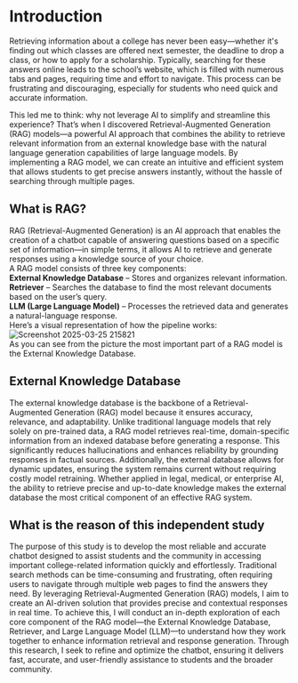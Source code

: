 # Introduction
Retrieving information about a college has never been easy—whether it's finding out which classes are offered next semester, the deadline to drop a class, or how to apply for a scholarship. Typically, searching for these answers online leads to the school’s website, which is filled with numerous tabs and pages, requiring time and effort to navigate. This process can be frustrating and discouraging, especially for students who need quick and accurate information.<br>

This led me to think: why not leverage AI to simplify and streamline this experience? That’s when I discovered Retrieval-Augmented Generation (RAG) models—a powerful AI approach that combines the ability to retrieve relevant information from an external knowledge base with the natural language generation capabilities of large language models. By implementing a RAG model, we can create an intuitive and efficient system that allows students to get precise answers instantly, without the hassle of searching through multiple pages.

## What is RAG?
RAG (Retrieval-Augmented Generation) is an AI approach that enables the creation of a chatbot capable of answering questions based on a specific set of information—in simple terms, it allows AI to retrieve and generate responses using a knowledge source of your choice.<br>
A RAG model consists of three key components:<br>
**External Knowledge Database** – Stores and organizes relevant information.<br>
**Retriever** – Searches the database to find the most relevant documents based on the user’s query.<br>
**LLM (Large Language Model)** – Processes the retrieved data and generates a natural-language response.<br>
Here’s a visual representation of how the pipeline works:
![Screenshot 2025-03-25 215821](https://github.com/user-attachments/assets/c5e86aed-1060-4bd5-96ea-893778a658cc)<br>
As you can see from the picture the most important part of a RAG model is the External Knowledge Database. 

## External Knowledge Database 
The external knowledge database is the backbone of a Retrieval-Augmented Generation (RAG) model because it ensures accuracy, relevance, and adaptability. Unlike traditional language models that rely solely on pre-trained data, a RAG model retrieves real-time, domain-specific information from an indexed database before generating a response. This significantly reduces hallucinations and enhances reliability by grounding responses in factual sources. Additionally, the external database allows for dynamic updates, ensuring the system remains current without requiring costly model retraining. Whether applied in legal, medical, or enterprise AI, the ability to retrieve precise and up-to-date knowledge makes the external database the most critical component of an effective RAG system.

## What is the reason of this independent study
The purpose of this study is to develop the most reliable and accurate chatbot designed to assist students and the community in accessing important college-related information quickly and effortlessly. Traditional search methods can be time-consuming and frustrating, often requiring users to navigate through multiple web pages to find the answers they need. By leveraging Retrieval-Augmented Generation (RAG) models, I aim to create an AI-driven solution that provides precise and contextual responses in real time. To achieve this, I will conduct an in-depth exploration of each core component of the RAG model—the External Knowledge Database, Retriever, and Large Language Model (LLM)—to understand how they work together to enhance information retrieval and response generation. Through this research, I seek to refine and optimize the chatbot, ensuring it delivers fast, accurate, and user-friendly assistance to students and the broader community.
